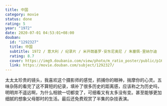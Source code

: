 ```yaml
---
title: 中国
category: movie
status: done
rating: 5
year: "1972"
date: 2020-07-01 04:53:01+08:00
douban:
  id: "1292327"
  title: 中国
  subtitle: 1972 / 意大利 / 纪录片 / 米开朗基罗·安东尼奥尼 / 朱塞佩·里纳尔迪
  rating: 8.7
  cover: https://img9.doubanio.com/view/photo/m_ratio_poster/public/p1660546005.jpg
  link: https://movie.douban.com/subject/1292327/
---
```


太太太珍贵的镜头，我喜欢这个摄影师的感觉，抓捕你的眼神，揣摩你的心灵。五味杂陈的看完了这不算短的纪录，填补了很多历史的距离感，应该称之为历史吗，明明并不遥远啊，为什么相貌一切都变了，可细看又有太多没有变。甚至能够更加细腻的想象父母那时的生活。最后还免费观赏了半集的杂技表演。
